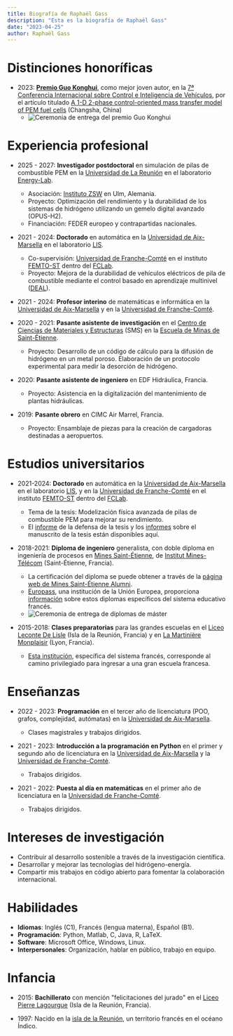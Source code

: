 ```yaml
---
title: Biografía de Raphaël Gass
description: "Esta es la biografía de Raphaël Gass"
date: "2023-04-25"
author: Raphaël Gass
---
```


# Distinciones honoríficas

- 2023: **[Premio Guo Konghui](https://gassraphael.github.io/resources/Guo_Konghui_award.pdf)**, como mejor joven autor, en la [7ª Conferencia Internacional sobre Control e Inteligencia de Vehículos](http://www.ascl.jlu.edu.cn/vci/cvci2023.htm), por el artículo titulado [A 1-D 2-phase control-oriented mass transfer model of PEM fuel cells](https://ieeexplore.ieee.org/document/10397331) (Changsha, China)
    - ![Ceremonia de entrega del premio Guo Konghui](https://gassraphael.github.io/resources/Guo_Konghui_award_ceremony.jpg)
    
# Experiencia profesional

- 2025 - 2027: **Investigador postdoctoral** en simulación de pilas de combustible PEM en la [Universidad de La Reunión](https://www.univ-reunion.fr/) en el laboratorio [Energy-Lab](https://www.energylab.re/).
  - Asociación: [Instituto ZSW](https://www.zsw-bw.de/) en Ulm, Alemania.
  - Proyecto: Optimización del rendimiento y la durabilidad de los sistemas de hidrógeno utilizando un gemelo digital avanzado (OPUS-H2).
  - Financiación: FEDER europeo y contrapartidas nacionales.

- 2021 - 2024: **Doctorado** en automática en la [Universidad de Aix-Marsella](https://www.univ-amu.fr/) en el laboratorio [LIS](https://www.lis-lab.fr/).
  - Co-supervisión: [Universidad de Franche-Comté](https://www.univ-fcomte.fr/) en el instituto [FEMTO-ST](https://www.femto-st.fr/en) dentro del [FCLab](https://www.fclab.fr/).
  - Proyecto: Mejora de la durabilidad de vehículos eléctricos de pila de combustible mediante el control basado en aprendizaje multinivel ([DEAL](https://deal.lis-lab.fr/)).

- 2021 - 2024: **Profesor interino** de matemáticas e informática en la [Universidad de Aix-Marsella](https://www.univ-amu.fr/) y en la [Universidad de Franche-Comté](https://www.univ-fcomte.fr/).

- 2020 - 2021: **Pasante asistente de investigación** en el [Centro de Ciencias de Materiales y Estructuras](https://www.mines-stetienne.fr/recherche/centres-et-departements/sciences-des-materiaux-et-des-structures/) (SMS) en la [Escuela de Minas de Saint-Étienne](https://www.mines-stetienne.fr/).
  - Proyecto: Desarrollo de un código de cálculo para la difusión de hidrógeno en un metal poroso. Elaboración de un protocolo experimental para medir la desorción de hidrógeno.

- 2020: **Pasante asistente de ingeniero** en EDF Hidráulica, Francia.
  - Proyecto: Asistencia en la digitalización del mantenimiento de plantas hidráulicas.

- 2019: **Pasante obrero** en CIMC Air Marrel, Francia.
  - Proyecto: Ensamblaje de piezas para la creación de cargadoras destinadas a aeropuertos.

# Estudios universitarios

- 2021-2024: **Doctorado** en automática en la [Universidad de Aix-Marsella](https://www.univ-amu.fr/) en el laboratorio [LIS](https://www.lis-lab.fr/), y en la [Universidad de Franche-Comté](https://www.univ-fcomte.fr/) en el instituto [FEMTO-ST](https://www.femto-st.fr/en) dentro del [FCLab](https://www.fclab.fr/).
    - Tema de la tesis: Modelización física avanzada de pilas de combustible PEM para mejorar su rendimiento.
    - El [informe](https://gassraphael.github.io/resources/Defense_report.pdf) de la defensa de la tesis y los [informes](https://gassraphael.github.io/resources/Merged_reports.pdf) sobre el manuscrito de la tesis están disponibles aquí.

- 2018-2021: **Diploma de ingeniero** generalista, con doble diploma en ingeniería de procesos en [Mines Saint-Étienne](https://www.mines-stetienne.fr/), de [Institut Mines-Télécom](https://www.imt.fr/) (Saint-Étienne, Francia).
    - La certificación del diploma se puede obtener a través de la [página web de Mines Saint-Étienne Alumni](https://mines-saint-etienne.org/fr/addressbook/fullsearch/index).
    - [Europass](https://europass.europa.eu/fr), una institución de la Unión Europea, proporciona [información](https://gassraphael.github.io/resources/Europass_informations.pdf) sobre estos diplomas específicos del sistema educativo francés.
    - ![Ceremonia de entrega de diplomas de máster](https://gassraphael.github.io/resources/Master_degree_ceremony.JPG)
    
- 2015-2018: **Clases preparatorias** para las grandes escuelas en el [Liceo Leconte De Lisle](https://etab.ac-reunion.fr/lyc-leconte-de-lisle/) (Isla de la Reunión, Francia) y en [La Martinière Monplaisir](https://martiniere-monplaisir.ent.auvergnerhonealpes.fr/) (Lyon, Francia).
    - [Esta institución](https://en.wikipedia.org/wiki/Classe_pr%C3%A9paratoire_aux_grandes_%C3%A9coles), específica del sistema francés, corresponde al camino privilegiado para ingresar a una gran escuela francesa.
    
# Enseñanzas

- 2022 - 2023: **Programación** en el tercer año de licenciatura (POO, grafos, complejidad, autómatas) en la [Universidad de Aix-Marsella](https://www.univ-amu.fr/).
  - Clases magistrales y trabajos dirigidos.
  
- 2021 - 2023: **Introducción a la programación en Python** en el primer y segundo año de licenciatura en la [Universidad de Aix-Marsella](https://www.univ-amu.fr/) y la [Universidad de Franche-Comté](https://www.univ-fcomte.fr/).
  - Trabajos dirigidos.
  
- 2021 - 2022: **Puesta al día en matemáticas** en el primer año de licenciatura en la [Universidad de Franche-Comté](https://www.univ-fcomte.fr/).
  - Trabajos dirigidos.

# Intereses de investigación
- Contribuir al desarrollo sostenible a través de la investigación científica.
- Desarrollar y mejorar las tecnologías del hidrógeno-energía.
- Compartir mis trabajos en código abierto para fomentar la colaboración internacional.

# Habilidades
- **Idiomas**: Inglés (C1), Francés (lengua materna), Español (B1).
- **Programación**: Python, Matlab, C, Java, R, LaTeX.
- **Software**: Microsoft Office, Windows, Linux.
- **Interpersonales**: Organización, hablar en público, trabajo en equipo.


# Infancia

- 2015: **Bachillerato** con mención "felicitaciones del jurado" en el [Liceo Pierre Lagourgue](https://etab.ac-reunion.fr/lyc-pierre-lagourgue/) (Isla de la Reunión, Francia).

- 1997: Nacido en la [isla de la Reunión](https://en.wikipedia.org/wiki/R%C3%A9union), un territorio francés en el océano Índico.
